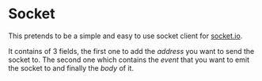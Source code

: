 # Socket

This pretends to be a simple and easy to use socket client for [socket.io](http://socket.io).

It contains of 3 fields, the first one to add the *address* you want to send the socket to. The second one which contains the *event* that you want to emit the socket to and finally the *body* of it.
